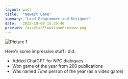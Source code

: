 ```yaml
---
layout: post
title:  "Newest Game"
summary: "Lead Programmer and Designer"
date:   2022-10-09 15:39:40
preview: /assets/FlowstonePreview.png
---
```


![Picture 1](/assets/FlowstoneSaga.png)

Here's some impressive stuff I did:

* Added ChatGPT for NPC dialogues
* Won game of the year from 200 publications
* Was named *Time* person of the year (as a video game)
